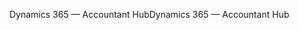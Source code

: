 <span data-ttu-id="a800e-101">Dynamics 365 — Accountant Hub</span><span class="sxs-lookup"><span data-stu-id="a800e-101">Dynamics 365 — Accountant Hub</span></span>
